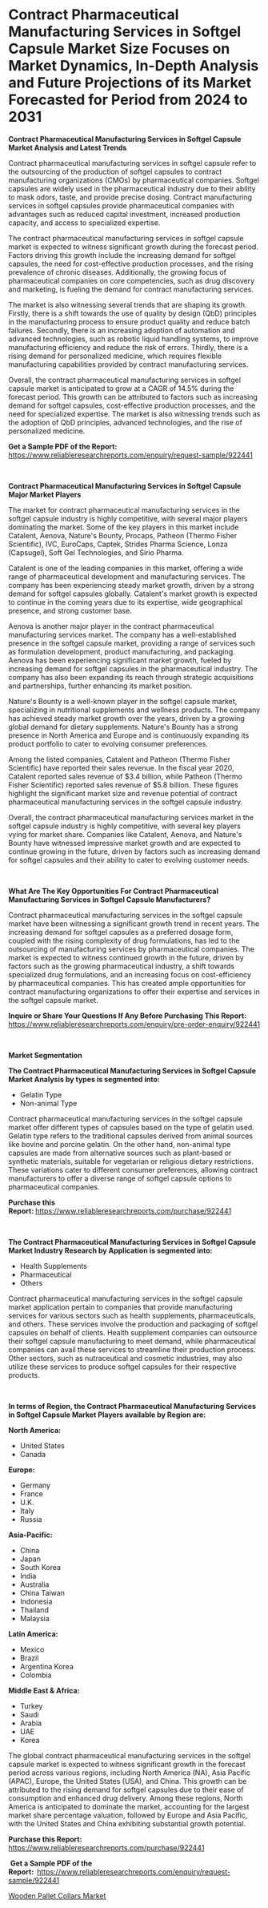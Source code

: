 <p><h1>Contract Pharmaceutical Manufacturing Services in Softgel Capsule Market Size Focuses on Market Dynamics, In-Depth Analysis and Future Projections of its Market Forecasted for Period from 2024 to 2031</h1></p><p><strong>Contract Pharmaceutical Manufacturing Services in Softgel Capsule Market Analysis and Latest Trends</strong></p>
<p><p>Contract pharmaceutical manufacturing services in softgel capsule refer to the outsourcing of the production of softgel capsules to contract manufacturing organizations (CMOs) by pharmaceutical companies. Softgel capsules are widely used in the pharmaceutical industry due to their ability to mask odors, taste, and provide precise dosing. Contract manufacturing services in softgel capsules provide pharmaceutical companies with advantages such as reduced capital investment, increased production capacity, and access to specialized expertise.</p><p>The contract pharmaceutical manufacturing services in softgel capsule market is expected to witness significant growth during the forecast period. Factors driving this growth include the increasing demand for softgel capsules, the need for cost-effective production processes, and the rising prevalence of chronic diseases. Additionally, the growing focus of pharmaceutical companies on core competencies, such as drug discovery and marketing, is fueling the demand for contract manufacturing services.</p><p>The market is also witnessing several trends that are shaping its growth. Firstly, there is a shift towards the use of quality by design (QbD) principles in the manufacturing process to ensure product quality and reduce batch failures. Secondly, there is an increasing adoption of automation and advanced technologies, such as robotic liquid handling systems, to improve manufacturing efficiency and reduce the risk of errors. Thirdly, there is a rising demand for personalized medicine, which requires flexible manufacturing capabilities provided by contract manufacturing services.</p><p>Overall, the contract pharmaceutical manufacturing services in softgel capsule market is anticipated to grow at a CAGR of 14.5% during the forecast period. This growth can be attributed to factors such as increasing demand for softgel capsules, cost-effective production processes, and the need for specialized expertise. The market is also witnessing trends such as the adoption of QbD principles, advanced technologies, and the rise of personalized medicine.</p></p>
<p><strong>Get a Sample PDF of the Report:&nbsp;</strong> <a href="https://www.reliableresearchreports.com/enquiry/request-sample/922441">https://www.reliableresearchreports.com/enquiry/request-sample/922441</a></p>
<p>&nbsp;</p>
<p><strong>Contract Pharmaceutical Manufacturing Services in Softgel Capsule Major Market Players</strong></p>
<p><p>The market for contract pharmaceutical manufacturing services in the softgel capsule industry is highly competitive, with several major players dominating the market. Some of the key players in this market include Catalent, Aenova, Nature's Bounty, Procaps, Patheon (Thermo Fisher Scientific), IVC, EuroCaps, Captek, Strides Pharma Science, Lonza (Capsugel), Soft Gel Technologies, and Sirio Pharma.</p><p>Catalent is one of the leading companies in this market, offering a wide range of pharmaceutical development and manufacturing services. The company has been experiencing steady market growth, driven by a strong demand for softgel capsules globally. Catalent's market growth is expected to continue in the coming years due to its expertise, wide geographical presence, and strong customer base.</p><p>Aenova is another major player in the contract pharmaceutical manufacturing services market. The company has a well-established presence in the softgel capsule market, providing a range of services such as formulation development, product manufacturing, and packaging. Aenova has been experiencing significant market growth, fueled by increasing demand for softgel capsules in the pharmaceutical industry. The company has also been expanding its reach through strategic acquisitions and partnerships, further enhancing its market position.</p><p>Nature's Bounty is a well-known player in the softgel capsule market, specializing in nutritional supplements and wellness products. The company has achieved steady market growth over the years, driven by a growing global demand for dietary supplements. Nature's Bounty has a strong presence in North America and Europe and is continuously expanding its product portfolio to cater to evolving consumer preferences.</p><p>Among the listed companies, Catalent and Patheon (Thermo Fisher Scientific) have reported their sales revenue. In the fiscal year 2020, Catalent reported sales revenue of $3.4 billion, while Patheon (Thermo Fisher Scientific) reported sales revenue of $5.8 billion. These figures highlight the significant market size and revenue potential of contract pharmaceutical manufacturing services in the softgel capsule industry.</p><p>Overall, the contract pharmaceutical manufacturing services market in the softgel capsule industry is highly competitive, with several key players vying for market share. Companies like Catalent, Aenova, and Nature's Bounty have witnessed impressive market growth and are expected to continue growing in the future, driven by factors such as increasing demand for softgel capsules and their ability to cater to evolving customer needs.</p></p>
<p>&nbsp;</p>
<p><strong>What Are The Key Opportunities For Contract Pharmaceutical Manufacturing Services in Softgel Capsule Manufacturers?</strong></p>
<p><p>Contract pharmaceutical manufacturing services in the softgel capsule market have been witnessing a significant growth trend in recent years. The increasing demand for softgel capsules as a preferred dosage form, coupled with the rising complexity of drug formulations, has led to the outsourcing of manufacturing services by pharmaceutical companies. The market is expected to witness continued growth in the future, driven by factors such as the growing pharmaceutical industry, a shift towards specialized drug formulations, and an increasing focus on cost-efficiency by pharmaceutical companies. This has created ample opportunities for contract manufacturing organizations to offer their expertise and services in the softgel capsule market.</p></p>
<p><strong>Inquire or Share Your Questions If Any Before Purchasing This Report:</strong> <a href="https://www.reliableresearchreports.com/enquiry/pre-order-enquiry/922441">https://www.reliableresearchreports.com/enquiry/pre-order-enquiry/922441</a></p>
<p>&nbsp;</p>
<p><strong>Market Segmentation</strong></p>
<p><strong>The Contract Pharmaceutical Manufacturing Services in Softgel Capsule Market Analysis by types is segmented into:</strong></p>
<p><ul><li>Gelatin Type</li><li>Non-animal Type</li></ul></p>
<p><p>Contract pharmaceutical manufacturing services in the softgel capsule market offer different types of capsules based on the type of gelatin used. Gelatin type refers to the traditional capsules derived from animal sources like bovine and porcine gelatin. On the other hand, non-animal type capsules are made from alternative sources such as plant-based or synthetic materials, suitable for vegetarian or religious dietary restrictions. These variations cater to different consumer preferences, allowing contract manufacturers to offer a diverse range of softgel capsule options to pharmaceutical companies.</p></p>
<p><strong>Purchase this Report:&nbsp;</strong><a href="https://www.reliableresearchreports.com/purchase/922441">https://www.reliableresearchreports.com/purchase/922441</a></p>
<p>&nbsp;</p>
<p><strong>The Contract Pharmaceutical Manufacturing Services in Softgel Capsule Market Industry Research by Application is segmented into:</strong></p>
<p><ul><li>Health Supplements</li><li>Pharmaceutical</li><li>Others</li></ul></p>
<p><p>Contract pharmaceutical manufacturing services in the softgel capsule market application pertain to companies that provide manufacturing services for various sectors such as health supplements, pharmaceuticals, and others. These services involve the production and packaging of softgel capsules on behalf of clients. Health supplement companies can outsource their softgel capsule manufacturing to meet demand, while pharmaceutical companies can avail these services to streamline their production process. Other sectors, such as nutraceutical and cosmetic industries, may also utilize these services to produce softgel capsules for their respective products.</p></p>
<p>&nbsp;</p>
<p><strong>In terms of Region, the Contract Pharmaceutical Manufacturing Services in Softgel Capsule Market Players available by Region are:</strong></p>
<p>
    <p> <strong> North America: </strong>
        <ul>
            <li>United States</li>
            <li>Canada</li>
        </ul>
        </p> 
    <p> <strong> Europe: </strong>
        <ul>
            <li>Germany</li>
            <li>France</li>
            <li>U.K.</li>
            <li>Italy</li>
            <li>Russia</li>
        </ul>
        </p> 
    <p> <strong> Asia-Pacific: </strong>
        <ul>
            <li>China</li>
            <li>Japan</li>
            <li>South Korea</li>
            <li>India</li>
            <li>Australia</li>
            <li>China Taiwan</li>
            <li>Indonesia</li>
            <li>Thailand</li>
            <li>Malaysia</li>
        </ul>
        </p> 
    <p> <strong> Latin America: </strong>
        <ul>
            <li>Mexico</li>
            <li>Brazil</li>
            <li>Argentina Korea</li>
            <li>Colombia</li>
        </ul>
        </p> 
    <p> <strong> Middle East & Africa: </strong>
        <ul>
            <li>Turkey</li>
            <li>Saudi</li>
            <li>Arabia</li>
            <li>UAE</li>
            <li>Korea</li>
        </ul>
    </p>
    </p>
<p><p>The global contract pharmaceutical manufacturing services in the softgel capsule market is expected to witness significant growth in the forecast period across various regions, including North America (NA), Asia Pacific (APAC), Europe, the United States (USA), and China. This growth can be attributed to the rising demand for softgel capsules due to their ease of consumption and enhanced drug delivery. Among these regions, North America is anticipated to dominate the market, accounting for the largest market share percentage valuation, followed by Europe and Asia Pacific, with the United States and China exhibiting substantial growth potential.</p></p>
<p><strong>Purchase this Report: </strong><a href="https://www.reliableresearchreports.com/purchase/922441">https://www.reliableresearchreports.com/purchase/922441</a></p>
<p>&nbsp;<strong>Get a Sample PDF of the Report:&nbsp;&nbsp;</strong><a href="https://www.reliableresearchreports.com/enquiry/request-sample/922441">https://www.reliableresearchreports.com/enquiry/request-sample/922441</a></p>
<p><strong></strong></p>
<p><p><a href="https://medium.com/@dessiefadel/wooden-pallet-collars-market-share-evolution-and-market-growth-trends-2024-2031-cbfa9c9a6b26">Wooden Pallet Collars Market</a></p></p>